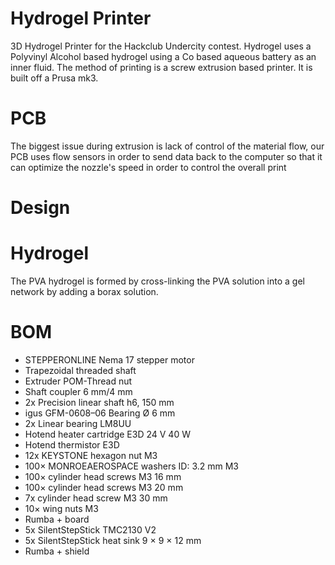 # Hydrogel Printer
3D Hydrogel Printer for the Hackclub Undercity contest. Hydrogel uses a Polyvinyl Alcohol based hydrogel using a Co based aqueous battery as an inner fluid. The method of printing is a screw extrusion based printer. It is built off a Prusa mk3.
# PCB
The biggest issue during extrusion is lack of control of the material flow, our PCB uses flow sensors in order to send data back to the computer so that it can optimize the nozzle's speed in order to control the overall print
# Design

# Hydrogel
The PVA hydrogel is formed by cross-linking the PVA solution into a gel network by adding a borax solution.

# BOM
- STEPPERONLINE Nema 17 stepper motor
- Trapezoidal threaded shaft	
- Extruder	POM-Thread nut
- Shaft coupler 6 mm/4 mm
- 2x Precision linear shaft h6, 150 mm
- igus GFM-0608–06 Bearing Ø 6 mm
- 2x Linear bearing LM8UU
- Hotend heater cartridge E3D 24 V 40 W
- Hotend thermistor E3D
- 12x KEYSTONE hexagon nut M3
- 100× MONROEAEROSPACE washers ID: 3.2 mm M3
- 100× cylinder head screws M3 16 mm
- 100× cylinder head screws M3 20 mm
- 7x cylinder head screw M3 30 mm
- 10× wing nuts M3
- Rumba + board
- 5x SilentStepStick TMC2130 V2
- 5x SilentStepStick heat sink 9 × 9 × 12 mm
- Rumba + shield

